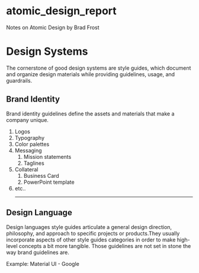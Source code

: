 # atomic_design_report
Notes on Atomic Design by Brad Frost

<h1>Design Systems</h1>
<p>The cornerstone of good design systems are style guides, which document and organize design materials while providing guidelines, usage, and guardrails.</p>

<h2>Brand Identity</h2>
<p>Brand identity guidelines define the assets and materials that make a company unique.</p>
<ol>
  <li>Logos</li>
  <li>Typography</li>
  <li>Color palettes</li>
  <li>Messaging
    <ol>
      <li>Mission statements</li>
      <li>Taglines</li>
    </ol>
  </li>
  <li>Collateral
    <ol>
      <li>Business Card</li>
      <li>PowerPoint template</li>
    </ol>
  </li>
  <li>etc..</li>
  <hr>
</ol>
  
  <h2>Design Language</h2>
  <p>Design languages style guides articulate a general design direction, philosophy, and approach to specific projects or products.They usually incorporate aspects of other style guides categories in order to make high-level concepts a bit more tangible. Those guidelines are not set in stone the way brand guidelines are. </p>
  <p>Example: Material UI - Google</p>
